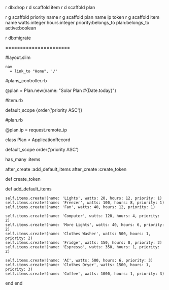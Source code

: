 r db:drop
r d scaffold item
r d scaffold plan

r g scaffold priority name
r g scaffold plan name ip token
r g scaffold item name watts:integer hours:integer priority:belongs_to plan:belongs_to active:boolean


r db:migrate



======================

#layout.slim

    nav
      = link_to "Home", '/'


#plans_controller.rb

@plan = Plan.new(name: "Solar Plan #{Date.today}")

#item.rb

default_scope {order('priority ASC')} 

#plan.rb

@plan.ip = request.remote_ip


class Plan < ApplicationRecord

  default_scope order('priority ASC') 

  has_many :items

  after_create :add_default_items
  after_create :create_token

  def create_token

  def add_default_items

    self.items.create!(name: 'Lights', watts: 20, hours: 12, priority: 1)
    self.items.create!(name: 'Freezer', watts: 100, hours: 8, priority: 1)    
    self.items.create!(name: 'Fan', watts: 40, hours: 12, priority: 1)

    self.items.create!(name: 'Computer', watts: 120, hours: 4, priority: 2)
    self.items.create!(name: 'More Lights', watts: 40, hours: 6, priority: 2)
    self.items.create!(name: 'Clothes Washer', watts: 500, hours: 1, priority: 2)    
    self.items.create!(name: 'Fridge', watts: 150, hours: 8, priority: 2)    
    self.items.create!(name: 'Espresso', watts: 350, hours: 1, priority: 2)

    self.items.create!(name: 'AC', watts: 500, hours: 6, priority: 3)
    self.items.create!(name: 'Clothes Dryer', watts: 1500, hours: 1, priority: 3)    
    self.items.create!(name: 'Coffee', watts: 1000, hours: 1, priority: 3)    

  end
end

